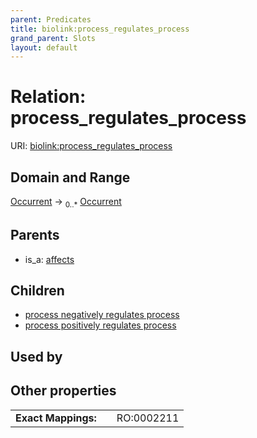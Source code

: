 ```yaml
---
parent: Predicates
title: biolink:process_regulates_process
grand_parent: Slots
layout: default
---
```


# Relation: process_regulates_process




URI: [biolink:process_regulates_process](https://w3id.org/biolink/vocab/process_regulates_process)

## Domain and Range

[Occurrent](Occurrent.md) ->  <sub>0..\*</sub> [Occurrent](Occurrent.md)

## Parents

 *  is_a: [affects](affects.md)

## Children

 *  [process negatively regulates process](process_negatively_regulates_process.md)
 *  [process positively regulates process](process_positively_regulates_process.md)

## Used by


## Other properties

|  |  |  |
| --- | --- | --- |
| **Exact Mappings:** | | RO:0002211 |

